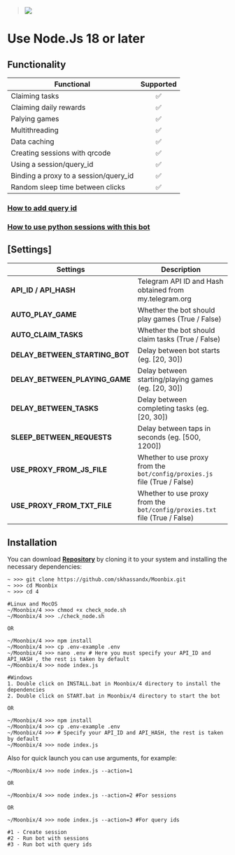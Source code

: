 > [<img src="https://img.shields.io/badge/Telegram-%40Me-orange">](https://t.me/roddyfred)

# Use Node.Js 18 or later

## Functionality

| Functional                            | Supported |
| ------------------------------------- | :-------: |
| Claiming tasks                        |    ✅     |
| Claiming daily rewards                |    ✅     |
| Palying games                         |    ✅     |
| Multithreading                        |    ✅     |
| Data caching                          |    ✅     |
| Creating sessions with qrcode         |    ✅     |
| Using a session/query_id              |    ✅     |
| Binding a proxy to a session/query_id |    ✅     |
| Random sleep time between clicks      |    ✅     |

### [How to add query id](https://github.com/Freddywhest/RockyRabbitBot/blob/main/AddQueryId.md)

### [How to use python sessions with this bot](https://github.com/Freddywhest/SessionConvertor)

## [Settings]

| Settings                       | Description                                                                |
| ------------------------------ | -------------------------------------------------------------------------- |
| **API_ID / API_HASH**          | Telegram API ID and Hash obtained from my.telegram.org                     |
| **AUTO_PLAY_GAME**             | Whether the bot should play games (True / False)                           |
| **AUTO_CLAIM_TASKS**           | Whether the bot should claim tasks (True / False)                          |
| **DELAY_BETWEEN_STARTING_BOT** | Delay between bot starts (eg. [20, 30])                                    |
| **DELAY_BETWEEN_PLAYING_GAME** | Delay between starting/playing games (eg. [20, 30])                        |
| **DELAY_BETWEEN_TASKS**        | Delay between completing tasks (eg. [20, 30])                              |
| **SLEEP_BETWEEN_REQUESTS**     | Delay between taps in seconds (eg. [500, 1200])                            |
| **USE_PROXY_FROM_JS_FILE**     | Whether to use proxy from the `bot/config/proxies.js` file (True / False)  |
| **USE_PROXY_FROM_TXT_FILE**    | Whether to use proxy from the `bot/config/proxies.txt` file (True / False) |

## Installation

You can download [**Repository**](https://github.com/skhassandx/Moonbix) by cloning it to your system and installing the necessary dependencies:

```shell
~ >>> git clone https://github.com/skhassandx/Moonbix.git
~ >>> cd Moonbix
~ >>> cd 4

#Linux and MocOS
~/Moonbix/4 >>> chmod +x check_node.sh
~/Moonbix/4 >>> ./check_node.sh

OR

~/Moonbix/4 >>> npm install
~/Moonbix/4 >>> cp .env-example .env
~/Moonbix/4 >>> nano .env # Here you must specify your API_ID and API_HASH , the rest is taken by default
~/Moonbix/4 >>> node index.js

#Windows
1. Double click on INSTALL.bat in Moonbix/4 directory to install the dependencies
2. Double click on START.bat in Moonbix/4 directory to start the bot

OR

~/Moonbix/4 >>> npm install
~/Moonbix/4 >>> cp .env-example .env
~/Moonbix/4 >>> # Specify your API_ID and API_HASH, the rest is taken by default
~/Moonbix/4 >>> node index.js
```

Also for quick launch you can use arguments, for example:

```shell
~/Moonbix/4 >>> node index.js --action=1

OR

~/Moonbix/4 >>> node index.js --action=2 #For sessions

OR

~/Moonbix/4 >>> node index.js --action=3 #For query ids

#1 - Create session
#2 - Run bot with sessions
#3 - Run bot with query ids
```
